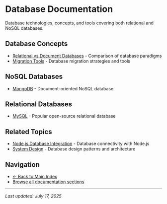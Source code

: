 # Database Documentation

Database technologies, concepts, and tools covering both relational and NoSQL databases.

## Database Concepts

- [Relational vs Document Databases](relational_vs_document.md) - Comparison of database paradigms
- [Migration Tools](migration_tools.md) - Database migration strategies and tools

## NoSQL Databases

- [MongoDB](MongoDB/) - Document-oriented NoSQL database

## Relational Databases

- [MySQL](mySQL/) - Popular open-source relational database

## Related Topics

- [Node.js Database Integration](../Javascript/node/) - Database connectivity with Node.js
- [System Design](../System%20Design/) - Database design patterns and architecture

## Navigation

- [← Back to Main Index](../index.md)
- [Browse all documentation sections](../index.md#table-of-contents)

---

_Last updated: July 17, 2025_
